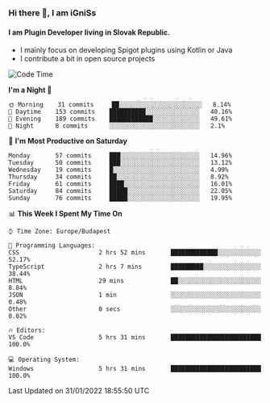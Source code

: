 ### Hi there 👋, I am iGniSs

#### I am Plugin Developer living in Slovak Republic.
- I mainly focus on developing Spigot plugins using Kotlin or Java
- I contribute a bit in open source projects

<!--START_SECTION:waka-->
![Code Time](http://img.shields.io/badge/Code%20Time-774%20hrs%2015%20mins-blue)

**I'm a Night 🦉** 

```text
🌞 Morning    31 commits     ██░░░░░░░░░░░░░░░░░░░░░░░   8.14% 
🌆 Daytime    153 commits    ██████████░░░░░░░░░░░░░░░   40.16% 
🌃 Evening    189 commits    ████████████░░░░░░░░░░░░░   49.61% 
🌙 Night      8 commits      ░░░░░░░░░░░░░░░░░░░░░░░░░   2.1%

```
📅 **I'm Most Productive on Saturday** 

```text
Monday       57 commits     ███░░░░░░░░░░░░░░░░░░░░░░   14.96% 
Tuesday      50 commits     ███░░░░░░░░░░░░░░░░░░░░░░   13.12% 
Wednesday    19 commits     █░░░░░░░░░░░░░░░░░░░░░░░░   4.99% 
Thursday     34 commits     ██░░░░░░░░░░░░░░░░░░░░░░░   8.92% 
Friday       61 commits     ████░░░░░░░░░░░░░░░░░░░░░   16.01% 
Saturday     84 commits     █████░░░░░░░░░░░░░░░░░░░░   22.05% 
Sunday       76 commits     █████░░░░░░░░░░░░░░░░░░░░   19.95%

```


📊 **This Week I Spent My Time On** 

```text
⌚︎ Time Zone: Europe/Budapest

💬 Programming Languages: 
CSS                      2 hrs 52 mins       █████████████░░░░░░░░░░░░   52.17% 
TypeScript               2 hrs 7 mins        █████████░░░░░░░░░░░░░░░░   38.44% 
HTML                     29 mins             ██░░░░░░░░░░░░░░░░░░░░░░░   8.84% 
JSON                     1 min               ░░░░░░░░░░░░░░░░░░░░░░░░░   0.48% 
Other                    0 secs              ░░░░░░░░░░░░░░░░░░░░░░░░░   0.02%

🔥 Editors: 
VS Code                  5 hrs 31 mins       █████████████████████████   100.0%

💻 Operating System: 
Windows                  5 hrs 31 mins       █████████████████████████   100.0%

```


 Last Updated on 31/01/2022 18:55:50 UTC
<!--END_SECTION:waka-->